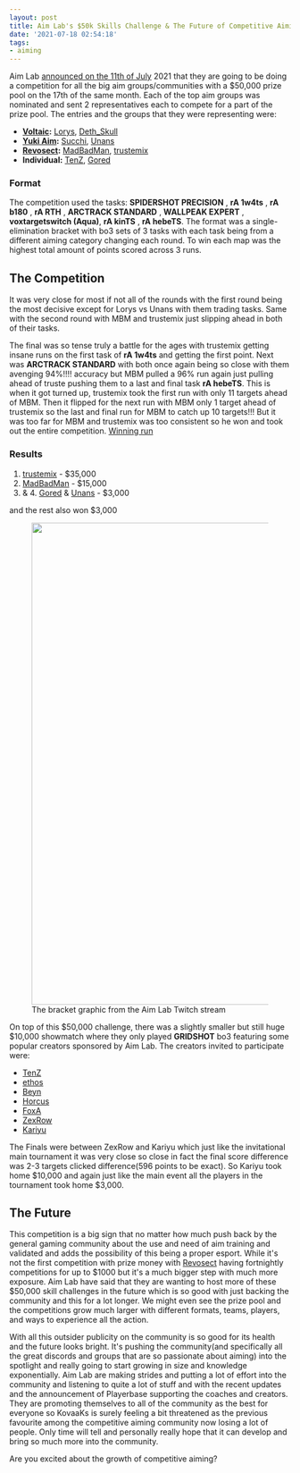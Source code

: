 ```yaml
---
layout: post
title: Aim Lab's $50k Skills Challenge & The Future of Competitive Aiming
date: '2021-07-18 02:54:18'
tags:
- aiming
---
```


Aim Lab [announced on the 11th of July](https://twitter.com/aimlab/status/1414636002459766784?s=20) 2021 that they are going to be doing a competition for all the big aim groups/communities with a $50,000 prize pool on the 17th of the same month. Each of the top aim groups was nominated and sent 2 representatives each to compete for a part of the prize pool. The entries and the groups that they were representing were:

- **[Voltaic](https://twitter.com/VoltaicHQ):** [Lorys](https://twitter.com/lorysXO), [Deth\_Skull](https://twitter.com/DethUnderscore)
- **[Yuki Aim](https://twitter.com/YukiAim):** [Succhi](https://twitter.com/Scucchi97), [Unans](https://twitter.com/rA_Unans)
- **[Revosect](https://twitter.com/revosect):** [MadBadMan](https://twitter.com/M4dBadM4n), [trustemix](https://twitter.com/trustemix)
- **Individual:** [TenZ](https://twitter.com/TenZOfficial), [Gored](https://twitter.com/gorechamber)

### Format

The competition used the tasks: **SPIDERSHOT PRECISION** , **rA 1w4ts** , **rA b180** , **rA RTH** , **ARCTRACK STANDARD** , **WALLPEAK EXPERT** , **voxtargetswitch (Aqua)**, **rA kinTS** , **rA hebeTS**. The format was a single-elimination bracket with bo3 sets of 3 tasks with each task being from a different aiming category changing each round. To win each map was the highest total amount of points scored across 3 runs.

## The Competition

It was very close for most if not all of the rounds with the first round being the most decisive except for Lorys vs Unans with them trading tasks. Same with the second round with MBM and trustemix just slipping ahead in both of their tasks.

The final was so tense truly a battle for the ages with trustemix getting insane runs on the first task of **rA 1w4ts** and getting the first point. Next was **ARCTRACK STANDARD** with both once again being so close with them avenging 94%!!!! accuracy but MBM pulled a 96% run again just pulling ahead of truste pushing them to a last and final task **rA hebeTS**. This is when it got turned up, trustemix took the first run with only 11 targets ahead of MBM. Then it flipped for the next run with MBM only 1 target ahead of trustemix so the last and final run for MBM to catch up 10 targets!!! But it was too far for MBM and trustemix was too consistent so he won and took out the entire competition. [Winning run](https://twitter.com/aimlab/status/1416533789724053507?s=20)

### Results

1. [trustemix](https://twitter.com/trustemix) - $35,000
2. [MadBadMan](https://twitter.com/M4dBadM4n) - $15,000
3. & 4. [Gored](https://twitter.com/gorechamber) & [Unans](https://twitter.com/rA_Unans) - $3,000

and the rest also won $3,000

<figure class="kg-card kg-image-card kg-card-hascaption"><img src=" __GHOST_URL__ /content/images/2021/07/Screenshot_20210718-11004711.png" class="kg-image" alt loading="lazy" width="2000" height="863" srcset=" __GHOST_URL__ /content/images/size/w600/2021/07/Screenshot_20210718-11004711.png 600w, __GHOST_URL__ /content/images/size/w1000/2021/07/Screenshot_20210718-11004711.png 1000w, __GHOST_URL__ /content/images/size/w1600/2021/07/Screenshot_20210718-11004711.png 1600w, __GHOST_URL__ /content/images/size/w2400/2021/07/Screenshot_20210718-11004711.png 2400w" sizes="(min-width: 720px) 720px"><figcaption>The bracket graphic from the Aim Lab Twitch stream</figcaption></figure>

On top of this $50,000 challenge, there was a slightly smaller but still huge $10,000 showmatch where they only played **GRIDSHOT** bo3 featuring some popular creators sponsored by Aim Lab. The creators invited to participate were:

- [TenZ](https://twitter.com/TenZOfficial)
- [ethos](https://twitter.com/ethoz)
- [Beyn](https://twitter.com/BeYNvlrt)
- [Horcus](https://twitter.com/HorcusCSGO)
- [FoxA](https://twitter.com/FoxA_R6)
- [ZexRow](https://twitter.com/TSM_ZexRow)
- [Kariyu](https://twitter.com/KariyuOT)

The Finals were between ZexRow and Kariyu which just like the invitational main tournament it was very close so close in fact the final score difference was 2-3 targets clicked difference(596 points to be exact). So Kariyu took home $10,000 and again just like the main event all the players in the tournament took home $3,000.

## The Future

This competition is a big sign that no matter how much push back by the general gaming community about the use and need of aim training and validated and adds the possibility of this being a proper esport. While it's not the first competition with prize money with [Revosect](https://twitter.com/revosect) having fortnightly competitions for up to $1000 but it's a much bigger step with much more exposure. Aim Lab have said that they are wanting to host more of these $50,000 skill challenges in the future which is so good with just backing the community and this for a lot longer. We might even see the prize pool and the competitions grow much larger with different formats, teams, players, and ways to experience all the action.

With all this outsider publicity on the community is so good for its health and the future looks bright. It's pushing the community(and specifically all the great discords and groups that are so passionate about aiming) into the spotlight and really going to start growing in size and knowledge exponentially. Aim Lab are making strides and putting a lot of effort into the community and listening to quite a lot of stuff and with the recent updates and the announcement of Playerbase supporting the coaches and creators. They are promoting themselves to all of the community as the best for everyone so KovaaKs is surely feeling a bit threatened as the previous favourite among the competitive aiming community now losing a lot of people. Only time will tell and personally really hope that it can develop and bring so much more into the community.

Are you excited about the growth of competitive aiming?

